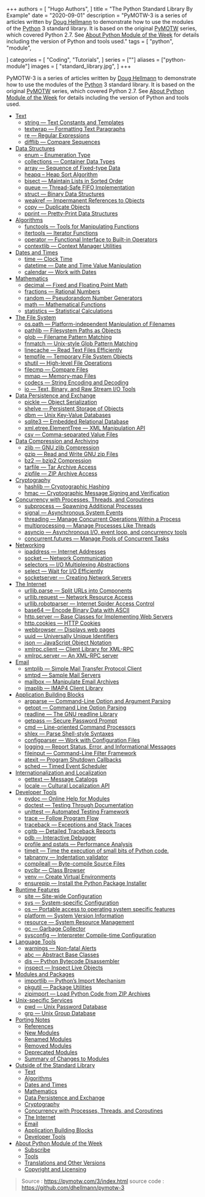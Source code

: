 +++
authors = [
    "Hugo Authors",
]
title = "The Python Standard Library By Example"
date = "2020-09-01"
description = "PyMOTW-3 is a series of articles written by [Doug Hellmann](http://doughellmann.com/) to demonstrate how to use the modules of the [Python](http://www.python.org/) 3 standard library. It is based on the original [PyMOTW](http://pymotw.com/2/) series, which covered Python 2.7. See [About Python Module of the Week](https://pymotw.com/3/about.html) for details including the version of Python and tools used."
tags = [
    "python",
    "module",
 
]
categories = [
    "Coding",
    "Tutorials",
]
series = [""]
aliases = ["python-module"]
images = [
    "standard_library.jpg",
]
+++

PyMOTW-3 is a series of articles written by [Doug Hellmann](http://doughellmann.com/) to demonstrate how to use the modules of the [Python](http://www.python.org/) 3 standard library. It is based on the original [PyMOTW](http://pymotw.com/2/) series, which covered Python 2.7. See [About Python Module of the Week](https://pymotw.com/3/about.html) for details including the version of Python and tools used.
<!--more-->
-   [Text](https://pymotw.com/3/text.html)
    -   [string — Text Constants and Templates](https://pymotw.com/3/string/index.html)
    -   [textwrap — Formatting Text Paragraphs](https://pymotw.com/3/textwrap/index.html)
    -   [re — Regular Expressions](https://pymotw.com/3/re/index.html)
    -   [difflib — Compare Sequences](https://pymotw.com/3/difflib/index.html)
-   [Data Structures](https://pymotw.com/3/data_structures.html)
    -   [enum – Enumeration Type](https://pymotw.com/3/enum/index.html)
    -   [collections — Container Data Types](https://pymotw.com/3/collections/index.html)
    -   [array — Sequence of Fixed-type Data](https://pymotw.com/3/array/index.html)
    -   [heapq – Heap Sort Algorithm](https://pymotw.com/3/heapq/index.html)
    -   [bisect — Maintain Lists in Sorted Order](https://pymotw.com/3/bisect/index.html)
    -   [queue — Thread-Safe FIFO Implementation](https://pymotw.com/3/queue/index.html)
    -   [struct — Binary Data Structures](https://pymotw.com/3/struct/index.html)
    -   [weakref — Impermanent References to Objects](https://pymotw.com/3/weakref/index.html)
    -   [copy — Duplicate Objects](https://pymotw.com/3/copy/index.html)
    -   [pprint — Pretty-Print Data Structures](https://pymotw.com/3/pprint/index.html)
-   [Algorithms](https://pymotw.com/3/algorithm_tools.html)
    -   [functools — Tools for Manipulating Functions](https://pymotw.com/3/functools/index.html)
    -   [itertools — Iterator Functions](https://pymotw.com/3/itertools/index.html)
    -   [operator — Functional Interface to Built-in Operators](https://pymotw.com/3/operator/index.html)
    -   [contextlib — Context Manager Utilities](https://pymotw.com/3/contextlib/index.html)
-   [Dates and Times](https://pymotw.com/3/dates.html)
    -   [time — Clock Time](https://pymotw.com/3/time/index.html)
    -   [datetime — Date and Time Value Manipulation](https://pymotw.com/3/datetime/index.html)
    -   [calendar — Work with Dates](https://pymotw.com/3/calendar/index.html)
-   [Mathematics](https://pymotw.com/3/numeric.html)
    -   [decimal — Fixed and Floating Point Math](https://pymotw.com/3/decimal/index.html)
    -   [fractions — Rational Numbers](https://pymotw.com/3/fractions/index.html)
    -   [random — Pseudorandom Number Generators](https://pymotw.com/3/random/index.html)
    -   [math — Mathematical Functions](https://pymotw.com/3/math/index.html)
    -   [statistics — Statistical Calculations](https://pymotw.com/3/statistics/index.html)
-   [The File System](https://pymotw.com/3/file_access.html)
    -   [os.path — Platform-independent Manipulation of Filenames](https://pymotw.com/3/os.path/index.html)
    -   [pathlib — Filesystem Paths as Objects](https://pymotw.com/3/pathlib/index.html)
    -   [glob — Filename Pattern Matching](https://pymotw.com/3/glob/index.html)
    -   [fnmatch — Unix-style Glob Pattern Matching](https://pymotw.com/3/fnmatch/index.html)
    -   [linecache — Read Text Files Efficiently](https://pymotw.com/3/linecache/index.html)
    -   [tempfile — Temporary File System Objects](https://pymotw.com/3/tempfile/index.html)
    -   [shutil — High-level File Operations](https://pymotw.com/3/shutil/index.html)
    -   [filecmp — Compare Files](https://pymotw.com/3/filecmp/index.html)
    -   [mmap — Memory-map Files](https://pymotw.com/3/mmap/index.html)
    -   [codecs — String Encoding and Decoding](https://pymotw.com/3/codecs/index.html)
    -   [io — Text, Binary, and Raw Stream I/O Tools](https://pymotw.com/3/io/index.html)
-   [Data Persistence and Exchange](https://pymotw.com/3/persistence.html)
    -   [pickle — Object Serialization](https://pymotw.com/3/pickle/index.html)
    -   [shelve — Persistent Storage of Objects](https://pymotw.com/3/shelve/index.html)
    -   [dbm — Unix Key-Value Databases](https://pymotw.com/3/dbm/index.html)
    -   [sqlite3 — Embedded Relational Database](https://pymotw.com/3/sqlite3/index.html)
    -   [xml.etree.ElementTree — XML Manipulation API](https://pymotw.com/3/xml.etree.ElementTree/index.html)
    -   [csv — Comma-separated Value Files](https://pymotw.com/3/csv/index.html)
-   [Data Compression and Archiving](https://pymotw.com/3/compression.html)
    -   [zlib — GNU zlib Compression](https://pymotw.com/3/zlib/index.html)
    -   [gzip — Read and Write GNU zip Files](https://pymotw.com/3/gzip/index.html)
    -   [bz2 — bzip2 Compression](https://pymotw.com/3/bz2/index.html)
    -   [tarfile — Tar Archive Access](https://pymotw.com/3/tarfile/index.html)
    -   [zipfile — ZIP Archive Access](https://pymotw.com/3/zipfile/index.html)
-   [Cryptography](https://pymotw.com/3/cryptographic.html)
    -   [hashlib — Cryptographic Hashing](https://pymotw.com/3/hashlib/index.html)
    -   [hmac — Cryptographic Message Signing and Verification](https://pymotw.com/3/hmac/index.html)
-   [Concurrency with Processes, Threads, and Coroutines](https://pymotw.com/3/concurrency.html)
    -   [subprocess — Spawning Additional Processes](https://pymotw.com/3/subprocess/index.html)
    -   [signal — Asynchronous System Events](https://pymotw.com/3/signal/index.html)
    -   [threading — Manage Concurrent Operations Within a Process](https://pymotw.com/3/threading/index.html)
    -   [multiprocessing — Manage Processes Like Threads](https://pymotw.com/3/multiprocessing/index.html)
    -   [asyncio — Asynchronous I/O, event loop, and concurrency tools](https://pymotw.com/3/asyncio/index.html)
    -   [concurrent.futures — Manage Pools of Concurrent Tasks](https://pymotw.com/3/concurrent.futures/index.html)
-   [Networking](https://pymotw.com/3/networking.html)
    -   [ipaddress — Internet Addresses](https://pymotw.com/3/ipaddress/index.html)
    -   [socket — Network Communication](https://pymotw.com/3/socket/index.html)
    -   [selectors — I/O Multiplexing Abstractions](https://pymotw.com/3/selectors/index.html)
    -   [select — Wait for I/O Efficiently](https://pymotw.com/3/select/index.html)
    -   [socketserver — Creating Network Servers](https://pymotw.com/3/socketserver/index.html)
-   [The Internet](https://pymotw.com/3/internet_protocols.html)
    -   [urllib.parse — Split URLs into Components](https://pymotw.com/3/urllib.parse/index.html)
    -   [urllib.request — Network Resource Access](https://pymotw.com/3/urllib.request/index.html)
    -   [urllib.robotparser — Internet Spider Access Control](https://pymotw.com/3/urllib.robotparser/index.html)
    -   [base64 — Encode Binary Data with ASCII](https://pymotw.com/3/base64/index.html)
    -   [http.server — Base Classes for Implementing Web Servers](https://pymotw.com/3/http.server/index.html)
    -   [http.cookies — HTTP Cookies](https://pymotw.com/3/http.cookies/index.html)
    -   [webbrowser — Displays web pages](https://pymotw.com/3/webbrowser/index.html)
    -   [uuid — Universally Unique Identifiers](https://pymotw.com/3/uuid/index.html)
    -   [json — JavaScript Object Notation](https://pymotw.com/3/json/index.html)
    -   [xmlrpc.client — Client Library for XML-RPC](https://pymotw.com/3/xmlrpc.client/index.html)
    -   [xmlrpc.server — An XML-RPC server](https://pymotw.com/3/xmlrpc.server/index.html)
-   [Email](https://pymotw.com/3/email.html)
    -   [smtplib — Simple Mail Transfer Protocol Client](https://pymotw.com/3/smtplib/index.html)
    -   [smtpd — Sample Mail Servers](https://pymotw.com/3/smtpd/index.html)
    -   [mailbox — Manipulate Email Archives](https://pymotw.com/3/mailbox/index.html)
    -   [imaplib — IMAP4 Client Library](https://pymotw.com/3/imaplib/index.html)
-   [Application Building Blocks](https://pymotw.com/3/frameworks.html)
    -   [argparse — Command-Line Option and Argument Parsing](https://pymotw.com/3/argparse/index.html)
    -   [getopt — Command Line Option Parsing](https://pymotw.com/3/getopt/index.html)
    -   [readline — The GNU readline Library](https://pymotw.com/3/readline/index.html)
    -   [getpass — Secure Password Prompt](https://pymotw.com/3/getpass/index.html)
    -   [cmd — Line-oriented Command Processors](https://pymotw.com/3/cmd/index.html)
    -   [shlex — Parse Shell-style Syntaxes](https://pymotw.com/3/shlex/index.html)
    -   [configparser — Work with Configuration Files](https://pymotw.com/3/configparser/index.html)
    -   [logging — Report Status, Error, and Informational Messages](https://pymotw.com/3/logging/index.html)
    -   [fileinput — Command-Line Filter Framework](https://pymotw.com/3/fileinput/index.html)
    -   [atexit — Program Shutdown Callbacks](https://pymotw.com/3/atexit/index.html)
    -   [sched — Timed Event Scheduler](https://pymotw.com/3/sched/index.html)
-   [Internationalization and Localization](https://pymotw.com/3/i18n.html)
    -   [gettext — Message Catalogs](https://pymotw.com/3/gettext/index.html)
    -   [locale — Cultural Localization API](https://pymotw.com/3/locale/index.html)
-   [Developer Tools](https://pymotw.com/3/dev_tools.html)
    -   [pydoc — Online Help for Modules](https://pymotw.com/3/pydoc/index.html)
    -   [doctest — Testing Through Documentation](https://pymotw.com/3/doctest/index.html)
    -   [unittest — Automated Testing Framework](https://pymotw.com/3/unittest/index.html)
    -   [trace — Follow Program Flow](https://pymotw.com/3/trace/index.html)
    -   [traceback — Exceptions and Stack Traces](https://pymotw.com/3/traceback/index.html)
    -   [cgitb — Detailed Traceback Reports](https://pymotw.com/3/cgitb/index.html)
    -   [pdb — Interactive Debugger](https://pymotw.com/3/pdb/index.html)
    -   [profile and pstats — Performance Analysis](https://pymotw.com/3/profile/index.html)
    -   [timeit — Time the execution of small bits of Python code.](https://pymotw.com/3/timeit/index.html)
    -   [tabnanny — Indentation validator](https://pymotw.com/3/tabnanny/index.html)
    -   [compileall — Byte-compile Source Files](https://pymotw.com/3/compileall/index.html)
    -   [pyclbr — Class Browser](https://pymotw.com/3/pyclbr/index.html)
    -   [venv — Create Virtual Environments](https://pymotw.com/3/venv/index.html)
    -   [ensurepip — Install the Python Package Installer](https://pymotw.com/3/ensurepip/index.html)
-   [Runtime Features](https://pymotw.com/3/runtime_services.html)
    -   [site — Site-wide Configuration](https://pymotw.com/3/site/index.html)
    -   [sys — System-specific Configuration](https://pymotw.com/3/sys/index.html)
    -   [os — Portable access to operating system specific features](https://pymotw.com/3/os/index.html)
    -   [platform — System Version Information](https://pymotw.com/3/platform/index.html)
    -   [resource — System Resource Management](https://pymotw.com/3/resource/index.html)
    -   [gc — Garbage Collector](https://pymotw.com/3/gc/index.html)
    -   [sysconfig — Interpreter Compile-time Configuration](https://pymotw.com/3/sysconfig/index.html)
-   [Language Tools](https://pymotw.com/3/language.html)
    -   [warnings — Non-fatal Alerts](https://pymotw.com/3/warnings/index.html)
    -   [abc — Abstract Base Classes](https://pymotw.com/3/abc/index.html)
    -   [dis — Python Bytecode Disassembler](https://pymotw.com/3/dis/index.html)
    -   [inspect — Inspect Live Objects](https://pymotw.com/3/inspect/index.html)
-   [Modules and Packages](https://pymotw.com/3/importing.html)
    -   [importlib — Python’s Import Mechanism](https://pymotw.com/3/importlib/index.html)
    -   [pkgutil — Package Utilities](https://pymotw.com/3/pkgutil/index.html)
    -   [zipimport — Load Python Code from ZIP Archives](https://pymotw.com/3/zipimport/index.html)
-   [Unix-specific Services](https://pymotw.com/3/unix.html)
    -   [pwd — Unix Password Database](https://pymotw.com/3/pwd/index.html)
    -   [grp — Unix Group Database](https://pymotw.com/3/grp/index.html)
-   [Porting Notes](https://pymotw.com/3/porting_notes.html)
    -   [References](https://pymotw.com/3/porting_notes.html#references)
    -   [New Modules](https://pymotw.com/3/porting_notes.html#new-modules)
    -   [Renamed Modules](https://pymotw.com/3/porting_notes.html#renamed-modules)
    -   [Removed Modules](https://pymotw.com/3/porting_notes.html#removed-modules)
    -   [Deprecated Modules](https://pymotw.com/3/porting_notes.html#deprecated-modules)
    -   [Summary of Changes to Modules](https://pymotw.com/3/porting_notes.html#summary-of-changes-to-modules)
-   [Outside of the Standard Library](https://pymotw.com/3/third_party.html)
    -   [Text](https://pymotw.com/3/third_party.html#text)
    -   [Algorithms](https://pymotw.com/3/third_party.html#algorithms)
    -   [Dates and Times](https://pymotw.com/3/third_party.html#dates-and-times)
    -   [Mathematics](https://pymotw.com/3/third_party.html#mathematics)
    -   [Data Persistence and Exchange](https://pymotw.com/3/third_party.html#data-persistence-and-exchange)
    -   [Cryptography](https://pymotw.com/3/third_party.html#cryptography)
    -   [Concurrency with Processes, Threads, and Coroutines](https://pymotw.com/3/third_party.html#concurrency-with-processes-threads-and-coroutines)
    -   [The Internet](https://pymotw.com/3/third_party.html#the-internet)
    -   [Email](https://pymotw.com/3/third_party.html#email)
    -   [Application Building Blocks](https://pymotw.com/3/third_party.html#application-building-blocks)
    -   [Developer Tools](https://pymotw.com/3/third_party.html#developer-tools)
-   [About Python Module of the Week](https://pymotw.com/3/about.html)
    -   [Subscribe](https://pymotw.com/3/about.html#subscribe)
    -   [Tools](https://pymotw.com/3/about.html#tools)
    -   [Translations and Other Versions](https://pymotw.com/3/about.html#translations-and-other-versions)
    -   [Copyright and Licensing](https://pymotw.com/3/about.html#copyright-and-licensing)

> Source : https://pymotw.com/3/index.html
> source code : https://github.com/dhellmann/pymotw-3